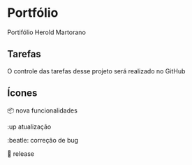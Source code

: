 # Portfólio
 Portifólio Herold Martorano

## Tarefas

O controle das tarefas desse projeto será realizado no GitHub

## Ícones

:package: nova funcionalidades 

:up atualização 

:beatle: correção de bug 

:checkered_flag: release 

